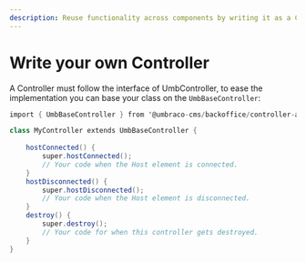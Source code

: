 ```yaml
---
description: Reuse functionality across components by writing it as a Controller
---
```


# Write your own Controller

A Controller must follow the interface of UmbController, to ease the implementation you can base your class on the `UmbBaseController`:

```csharp
import { UmbBaseController } from '@umbraco-cms/backoffice/controller-api';

class MyController extends UmbBaseController {
	
	hostConnected() {
		super.hostConnected();
		// Your code when the Host element is connected.
	}
	hostDisconnected() {
		super.hostDisconnected();
		// Your code when the Host element is disconnected.
	}
	destroy() {
		super.destroy();
		// Your code for when this controller gets destroyed.
	}
}
```

